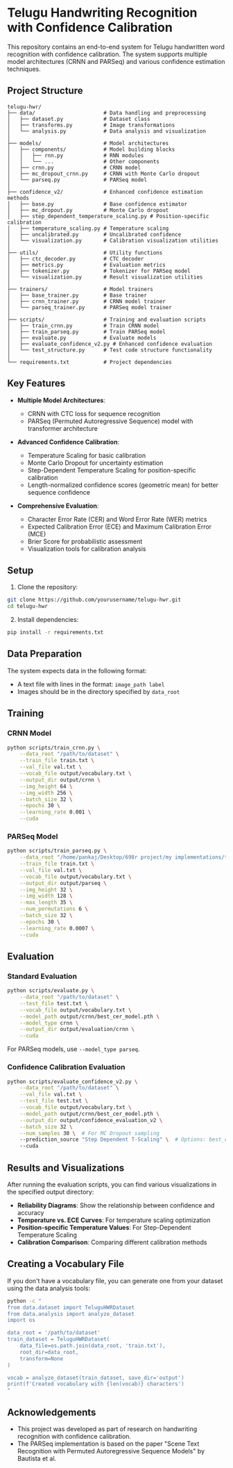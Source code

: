 # Telugu Handwriting Recognition with Confidence Calibration

This repository contains an end-to-end system for Telugu handwritten word recognition with confidence calibration. The system supports multiple model architectures (CRNN and PARSeq) and various confidence estimation techniques.

## Project Structure

```
telugu-hwr/
├── data/                      # Data handling and preprocessing
│   ├── dataset.py             # Dataset class
│   ├── transforms.py          # Image transformations
│   └── analysis.py            # Data analysis and visualization
│
├── models/                    # Model architectures
│   ├── components/            # Model building blocks
│   │   ├── rnn.py             # RNN modules
│   │   └── ...                # Other components
│   ├── crnn.py                # CRNN model
│   ├── mc_dropout_crnn.py     # CRNN with Monte Carlo dropout
│   └── parseq.py              # PARSeq model
│
├── confidence_v2/             # Enhanced confidence estimation methods
│   ├── base.py                # Base confidence estimator
│   ├── mc_dropout.py          # Monte Carlo dropout
│   ├── step_dependent_temperature_scaling.py # Position-specific calibration
│   ├── temperature_scaling.py # Temperature scaling
│   ├── uncalibrated.py        # Uncalibrated confidence
│   └── visualization.py       # Calibration visualization utilities
│
├── utils/                     # Utility functions
│   ├── ctc_decoder.py         # CTC decoder
│   ├── metrics.py             # Evaluation metrics
│   ├── tokenizer.py           # Tokenizer for PARSeq model
│   └── visualization.py       # Result visualization utilities
│
├── trainers/                  # Model trainers
│   ├── base_trainer.py        # Base trainer
│   ├── crnn_trainer.py        # CRNN model trainer
│   └── parseq_trainer.py      # PARSeq model trainer
│
├── scripts/                   # Training and evaluation scripts
│   ├── train_crnn.py          # Train CRNN model
│   ├── train_parseq.py        # Train PARSeq model
│   ├── evaluate.py            # Evaluate models
│   ├── evaluate_confidence_v2.py # Enhanced confidence evaluation
│   └── test_structure.py      # Test code structure functionality
│
└── requirements.txt           # Project dependencies
```

## Key Features

- **Multiple Model Architectures**:
  - CRNN with CTC loss for sequence recognition
  - PARSeq (Permuted Autoregressive Sequence) model with transformer architecture

- **Advanced Confidence Calibration**:
  - Temperature Scaling for basic calibration
  - Monte Carlo Dropout for uncertainty estimation
  - Step-Dependent Temperature Scaling for position-specific calibration
  - Length-normalized confidence scores (geometric mean) for better sequence confidence

- **Comprehensive Evaluation**:
  - Character Error Rate (CER) and Word Error Rate (WER) metrics
  - Expected Calibration Error (ECE) and Maximum Calibration Error (MCE)
  - Brier Score for probabilistic assessment
  - Visualization tools for calibration analysis

## Setup

1. Clone the repository:
```bash
git clone https://github.com/yourusername/telugu-hwr.git
cd telugu-hwr
```

2. Install dependencies:
```bash
pip install -r requirements.txt
```

## Data Preparation

The system expects data in the following format:

- A text file with lines in the format: `image_path label`
- Images should be in the directory specified by `data_root`

## Training

### CRNN Model

```bash
python scripts/train_crnn.py \
    --data_root "/path/to/dataset" \
    --train_file train.txt \
    --val_file val.txt \
    --vocab_file output/vocabulary.txt \
    --output_dir output/crnn \
    --img_height 64 \
    --img_width 256 \
    --batch_size 32 \
    --epochs 30 \
    --learning_rate 0.001 \
    --cuda
```

<!-- Add `--mc_dropout` flag to train with Monte Carlo dropout for uncertainty estimation. -->

### PARSeq Model

```bash
python scripts/train_parseq.py \
    --data_root "/home/pankaj/Desktop/698r project/my implementations/telugu-hwr/datasets/telugu datset" \
    --train_file train.txt \
    --val_file val.txt \
    --vocab_file output/vocabulary.txt \
    --output_dir output/parseq \
    --img_height 32 \
    --img_width 128 \
    --max_length 35 \
    --num_permutations 6 \
    --batch_size 32 \
    --epochs 30 \
    --learning_rate 0.0007 \
    --cuda
```

## Evaluation

### Standard Evaluation

```bash
python scripts/evaluate.py \
    --data_root "/path/to/dataset" \
    --test_file test.txt \
    --vocab_file output/vocabulary.txt \
    --model_path output/crnn/best_cer_model.pth \
    --model_type crnn \
    --output_dir output/evaluation/crnn \
    --cuda
```

For PARSeq models, use `--model_type parseq`.

### Confidence Calibration Evaluation

```bash
python scripts/evaluate_confidence_v2.py \
    --data_root "/path/to/dataset" \
    --val_file val.txt \
    --test_file test.txt \
    --vocab_file output/vocabulary.txt \
    --model_path output/crnn/best_cer_model.pth \
    --output_dir output/confidence_evaluation_v2 \
    --batch_size 32 \
    --num_samples 30 \  # For MC Dropout sampling
    --prediction_source "Step Dependent T-Scaling" \  # Options: best_confidence, ensemble, or specific method name
    --cuda
```

## Results and Visualizations

After running the evaluation scripts, you can find various visualizations in the specified output directory:

- **Reliability Diagrams**: Show the relationship between confidence and accuracy
- **Temperature vs. ECE Curves**: For temperature scaling optimization
- **Position-specific Temperature Values**: For Step-Dependent Temperature Scaling
- **Calibration Comparison**: Comparing different calibration methods

## Creating a Vocabulary File

If you don't have a vocabulary file, you can generate one from your dataset using the data analysis tools:

```bash
python -c "
from data.dataset import TeluguHWRDataset
from data.analysis import analyze_dataset
import os

data_root = '/path/to/dataset'
train_dataset = TeluguHWRDataset(
    data_file=os.path.join(data_root, 'train.txt'),
    root_dir=data_root,
    transform=None
)

vocab = analyze_dataset(train_dataset, save_dir='output')
print(f'Created vocabulary with {len(vocab)} characters')
"
```

## Acknowledgements

- This project was developed as part of research on handwriting recognition with confidence calibration.
- The PARSeq implementation is based on the paper "Scene Text Recognition with Permuted Autoregressive Sequence Models" by Bautista et al.
```
